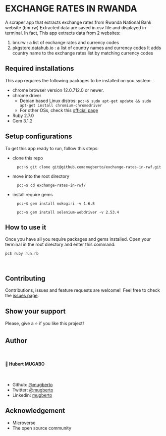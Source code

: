 # EXCHANGE RATES IN RWANDA

A scraper app that extracts exchange rates from Rwanda National Bank website (bnr.rw)
Extracted data are saved in csv file and displayed in terminal. 
In fact, This app extracts data from 2 websites:
1. bnr.rw : a list of exchange rates and currency codes
2. pkgstore.datahub.io : a list of country names and currency codes
It adds country name to the exchange rates list by matching currency codes

## Required installations
This app requires the following packages to be installed on you system:
* chrome browser version 12.0.712.0 or newer.
* chrome driver
  * Debian based Linux distros: `pc:~$ sudo apt-get update && sudo apt-get install chromium-chromedriver`
  * For other OSs, check this [official page](https://github.com/SeleniumHQ/selenium/wiki/ChromeDriver)
* Ruby 2.7.0
* Gem 3.1.2

## Setup configurations

To get this app ready to run, follow this steps:

* clone this repo

        pc:~$ git clone git@github.com:mugberto/exchange-rates-in-rwf.git

* move into the root directory

        pc:~$ cd exchange-rates-in-rwf/

* install require gems

        pc:~$ gem install nokogiri -v 1.6.8
        
        pc:~$ gem install selenium-webdriver -v 2.53.4

## How to use it

Once you have all you require packages and gems installed. 
Open your terminal in the root directory and enter this command:

    pc$ ruby run.rb
 ​
## Contributing

Contributions, issues and feature requests are welcome!
​
Feel free to check the [issues page](https://github.com/mugberto/tic-tac-toe/issues).
​

## Show your support

Please, give a ⭐️ if you like this project!

## Author
​
#### 👤 **Hubert MUGABO**
​
- Github: [@mugberto](https://github.com/mugberto)
- Twitter: [@mugberto](https://twitter.com/mugberto)
- Linkedin: [mugberto](https://www.linkedin.com/in/hubert-mugabo-23144b6a/)

## Acknowledgement

- Microverse
- The open source community